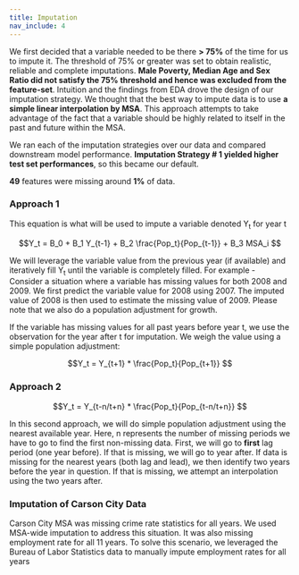 ```yaml
---
title: Imputation
nav_include: 4
---
```

We first decided that a variable needed to be there **> 75%** of the time for us to impute it. The threshold of 75% or greater was set to obtain realistic, reliable and complete imputations. **Male Poverty, Median Age and Sex Ratio did not satisfy the 75% threshold and hence was excluded from the feature-set**. Intuition and the findings from EDA drove the design of our imputation strategy. We thought that the best way to impute data is to use **a simple linear interpolation by MSA**. This approach attempts to take advantage of the fact that a variable should be highly related to itself in the past and future within the MSA.

We ran each of the imputation strategies over our data and compared downstream model performance. **Imputation Strategy # 1 yielded higher test set performances**, so this became our default.

**49** features were missing around **1%** of data. 

### Approach 1

This equation is what will be used to impute a variable denoted Y<sub>t</sub> for year t

 $$Y_t = B_0 + B_1 Y_{t-1} + B_2 \frac{Pop_t}{Pop_{t-1}} + B_3 MSA_i $$
 
 We will leverage the variable value from the previous year (if available) and iteratively fill Y<sub>t</sub> until the variable is completely filled. For example - Consider a situation where a variable has missing values for both 2008 and 2009. We first predict the variable value for 2008 using 2007. The imputed value of 2008 is then used to estimate the missing value of 2009. Please note that we also do a population adjustment for growth. 
 
 
If the variable has missing values for all past years before year t, we use the observation for the year after t for imputation. We weigh the value using a simple population adjustment:

 $$Y_t = Y_{t+1} * \frac{Pop_t}{Pop_{t+1}} $$
 
### Approach 2

 
 $$Y_t = Y_{t-n/t+n} * \frac{Pop_t}{Pop_{t-n/t+n}} $$

In this second approach, we will do simple population adjustment using the nearest available year. Here, n represents the number of missing periods we have to go to find the first non-missing data. First, we will go to **first** lag period (one year before). If that is missing, we will go to year after. If data is missing for the nearest years (both lag and lead), we then identify two years before the year in question. If that is missing, we attempt an interpolation using the two years after.

### Imputation of Carson City Data

Carson City MSA was missing crime rate statistics for all years. We used MSA-wide imputation to address this situation. It was also missing employment rate for all 11 years. To solve this scenario, we leveraged the Bureau of Labor Statistics data to manually impute employment rates for all years